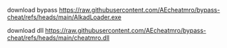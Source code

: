 download bypass
https://raw.githubusercontent.com/AEcheatmro/bypass-cheat/refs/heads/main/AlkadLoader.exe

download dll
https://raw.githubusercontent.com/AEcheatmro/bypass-cheat/refs/heads/main/cheatmro.dll
